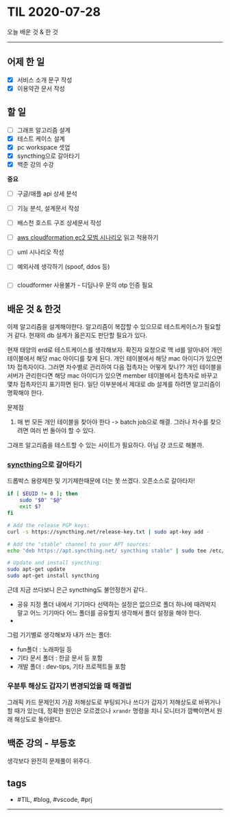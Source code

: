 # TIL 2020-07-28

오늘 배운 것 & 한 것

--------------------------

## 어제 한 일
- [x] 서비스 소개 문구 작성
- [x] 이용약관 문서 작성

## 할 일
- [ ] 그래프 알고리즘 설계
- [x] 테스트 케이스 설계
- [x] pc workspace 셋업
- [x] syncthing으로 갈아타기
- [x] 백준 강의 수강

**중요**
- [ ] 구글/애플 api 상세 분석
- [ ] 기능 분석, 설계문서 작성

- [ ] 배스천 호스트 구조 상세문서 작성
- [ ] [aws cloudformation ec2 모범 시나리오](https://aws.amazon.com/ko/blogs/infrastructure-and-automation/best-practices-for-deploying-ec2-instances-with-aws-cloudformation/) 읽고 적용하기

- [ ] uml 시나리오 작성
- [ ] 예외사례 생각하기 (spoof, ddos 등)

### 
- [ ] cloudformer 사용불가 - 디딤나우 문의 otp 인증 필요

## 배운 것 & 한것 

이제 알고리즘을 설계해야한다. 알고리즘이 복잡할 수 있으므로 테스트케이스가 필요할거 같다.
현재의 db 설계가 옳은지도 판단할 필요가 있다.

현재 태양의 erd로 테스트케이스를 생각해보자.
확진자 요청으로 맥 id를 알아내어 개인 테이블에서 해당 mac 아이디를 찾게 된다. 
개인 테이블에서 해당 mac 아이디가 있으면 1차 접촉자이다. 그러면 차수별로 관리하여 다음 접촉자는 어떻게 찾나??
개인 테이블을 서버가 관리한다면 해당 mac 아이디가 있으면 member 테이블에서 접촉자로 바꾸고 몇차 접촉자인지 표기하면 된다.
일단 이부분에서 제대로 db 설계를 하려면 알고리즘이 명확해야 한다.

문제점
1. 매 번 모든 개인 테이블을 찾아야 한다 -> batch job으로 해결. 그러나 차수를 찾으려면 여러 번 돌아야 할 수 있다.

그래프 알고리즘을 테스트할 수 있는 사이트가 필요하다. 아님 걍 코드로 해볼까.

### [syncthing](https://apt.syncthing.net/)으로 갈아타기

드롭박스 용량제한 및 기기제한때문에 더는 못 쓰겠다. 오픈소스로 갈아타자!

```sh
if [ $EUID != 0 ]; then
    sudo "$0" "$@"
    exit $?
fi

# Add the release PGP keys:
curl -s https://syncthing.net/release-key.txt | sudo apt-key add -

# Add the "stable" channel to your APT sources:
echo "deb https://apt.syncthing.net/ syncthing stable" | sudo tee /etc/apt/sources.list.d/syncthing.list

# Update and install syncthing:
sudo apt-get update
sudo apt-get install syncthing
```

근데 지금 쓰다보니 은근 syncthing도 불안정한거 같다..

- 공유 지정 폴더 내에서 기기마다 선택하는 설정은 없으므로 폴더 하나에 때려박지 말고 어느 기기마다 어느 폴더를 공유할지 생각해서 폴더 설정을 해야 한다.
- 

그럼 기기별로 생각해보자 내가 쓰는 폴더:
- fun폴더 : 노래파일 등
- 기타 문서 폴더 : 한글 문서 등 포함
- 개발 폴더 : dev-tips, 기타 프로젝트들 포함

### 우분투 해상도 갑자기 변경되었을 때 해결법

그래픽 카드 문제인지 가끔 저해상도로 부팅되거나 쓰다가 갑자기 저해상도로 바뀌거나 할 때가 있는데,
정확한 원인은 모르겠으나 `xrandr` 명령을 치니 모니터가 깜빡이면서 원래 해상도로 돌아왔다.

## 백준 강의 - 부등호

생각보다 완전히 문제풀이 위주다.


## tags
- \#TIL, \#blog, \#vscode, \#prj

--------------------------